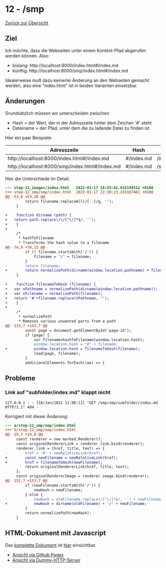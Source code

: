 12 - /smp
=========

[Zurück zur Übersicht][MAIN]

Ziel
----

Ich möchte, dass die Webseiten unter einem Kontext-Pfad
abgerufen werden können. Also:

- bislang: http://localhost:8000/index.html#/index.md
- künftig: http://localhost:8000/smp/index.html#/index.md

Idealerweise muß dazu keinerlei Änderung an den
Webseiten gemacht werden, also eine "index.html"
ist in beiden Varianten einsetzbar.

Änderungen
----------

Grundsätzlich müssen wir unterscheiden zwischen

- Hash = der Wert, der in der Adresszeile hinter dem Zeichen '#' steht
- Dateiname = der Pfad, unter dem die zu ladende Datei zu finden ist

Hier ein paar Beispiele:

Adresszeile                                    | Hash       | Filename
-----------------------------------------------|------------|---------
http://localhost:8000/index.html#/index.md     | #/index.md | /index.md
http://localhost:8000/smp/index.html#/index.md | #/index.md | /smp/index.md

Hier die Unterschiede im Detail:

```diff
--- step-11_images/index.html	2022-01-17 18:55:42.832194512 +0100
+++ step-12_smp/smp/index.html	2022-01-17 22:30:23.243167461 +0100
@@ -53,6 +53,10 @@
         return filename.replaceAll(/[.-]/g, '');
     }

+    function dirname (path) {
+	return path.replace(/\/[^\/]*$/, '');
+    }
+
     /*
      * hashToFilename
      * Transforms the hash value to a filename
@@ -74,9 +78,15 @@
         if (! filename.startsWith('/')) {
             filename = '/' + filename;
         }
-        return filename;
+        return normalizePath(dirname(window.location.pathname) + filename);
     }
 
+    function filenameToHash (filename) {
+	var nPathname = normalizePath(dirname(window.location.pathname));
+	var nFilename = normalizePath(filename);
+	return '#'+filename.replace(nPathname, '');
+    }
+
     /*
      * normalizePath
      * Removes various unwanted parts from a path
@@ -133,7 +143,7 @@
         const page = document.getElementById('page-id');
         if (page) {
             var filename=hashToFilename(window.location.hash);
-            window.location.hash = "#" + filename;
+            window.location.hash = filenameToHash(filename);
             load(page, filename);
         }
         additionalElements.forEach((ae) => {
```

Probleme
--------

### Link auf "subfolder/index.md" klappt nicht

```
127.0.0.1 - - [18/Jan/2022 11:08:11] "GET /smp/smp/subfolder/index.md HTTP/1.1" 404 -
```

Korrigiert mit dieser Änderung:

```diff
--- a/step-12_smp/smp/index.html
+++ b/step-12_smp/smp/index.html
@@ -19,7 +19,8 @@
     const renderer = new marked.Renderer();
     const originalRendererLink = renderer.link.bind(renderer);
     renderer.link = (href, title, text) => {
-        href = '#' + newRelativeLink(href);
+        const newFilename = newRelativeLink(href);
+        href = filenameToHash(newFilename);
         return originalRendererLink(href, title, text);
     };
     const originalRendererImage = renderer.image.bind(renderer);
@@ -152,7 +153,7 @@
         if (newFilename.startsWith('/')) {
             newHash = newFilename;
         } else {
-            newHash = oldFilename.replace(/[^\/]*$/, '') + newFilename;
+            newHash = dirname(oldFilename) + '/' + newFilename;
         }
         return normalizePath(newHash);
     }
```

HTML-Dokument mit Javascript
----------------------------

Das [komplette Dokument][INDEXHTML] ist [hier][INDEXHTML] einsichtbar.

- [Ansicht via Github Pages][RESULT]
- [Ansicht via Dummy-HTTP-Server][LOCALHOST]

[MAIN]:      ../README.md
[BASE]:      ../step-11_images/index.html
[INDEXHTML]: index.html
[LOCALHOST]: http://localhost:8000/smp/
[RESULT]:    https://uli-heller.github.io/static-markdown-publisher/step-12_smp/smp/index.html
[INDEXMD]:   index.md
